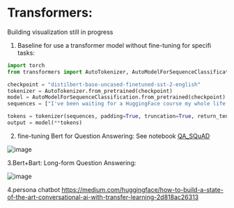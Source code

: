 # Transformers:

Building visualization still in progress

1. Baseline for use a transformer model without fine-tuning for specifi tasks:

```python
import torch
from transformers import AutoTokenizer, AutoModelForSequenceClassification

checkpoint = "distilbert-base-uncased-finetuned-sst-2-english"
tokenizer = AutoTokenizer.from_pretrained(checkpoint)
model = AutoModelForSequenceClassification.from_pretrained(checkpoint)
sequences = ["I've been waiting for a HuggingFace course my whole life.", "So have I!"]

tokens = tokenizer(sequences, padding=True, truncation=True, return_tensors="pt")
output = model(**tokens)
```
2. fine-tuning Bert for Question Answering: See notebook [QA_SQuAD](https://github.com/EthanWTL/Al-Models/blob/main/QA_SQuAD.ipynb)

![image](https://user-images.githubusercontent.com/97998419/226233347-061ec99b-7605-41da-aeb0-334203ae1385.png)


3.Bert+Bart: Long-form Question Answering:

![image](https://user-images.githubusercontent.com/97998419/226233267-736cc8ef-2987-413d-a7b4-58244da9ac2e.png)


4.persona chatbot
https://medium.com/huggingface/how-to-build-a-state-of-the-art-conversational-ai-with-transfer-learning-2d818ac26313

